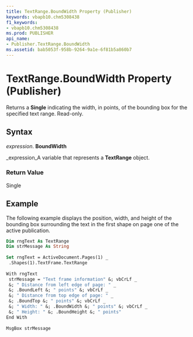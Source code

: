 ```yaml
---
title: TextRange.BoundWidth Property (Publisher)
keywords: vbapb10.chm5308438
f1_keywords:
- vbapb10.chm5308438
ms.prod: PUBLISHER
api_name:
- Publisher.TextRange.BoundWidth
ms.assetid: bab5053f-958b-9264-9a1e-6f81b5a860b7
---
```



# TextRange.BoundWidth Property (Publisher)

Returns a  **Single** indicating the width, in points, of the bounding box for the specified text range. Read-only.


## Syntax

 _expression_. **BoundWidth**

 _expression_A variable that represents a  **TextRange** object.


### Return Value

Single


## Example

The following example displays the position, width, and height of the bounding box surrounding the text in the first shape on page one of the active publication.


```vb
Dim rngText As TextRange 
Dim strMessage As String 
 
Set rngText = ActiveDocument.Pages(1) _ 
 .Shapes(1).TextFrame.TextRange 
 
With rngText 
 strMessage = "Text frame information" &; vbCrLf _ 
 &; " Distance from left edge of page: " _ 
 &; .BoundLeft &; " points" &; vbCrLf _ 
 &; " Distance from top edge of page: " _ 
 &; .BoundTop &; " points" &; vbCrLf _ 
 &; " Width: " &; .BoundWidth &; " points" &; vbCrLf _ 
 &; " Height: " &; .BoundHeight &; " points" 
End With 
 
MsgBox strMessage
```


